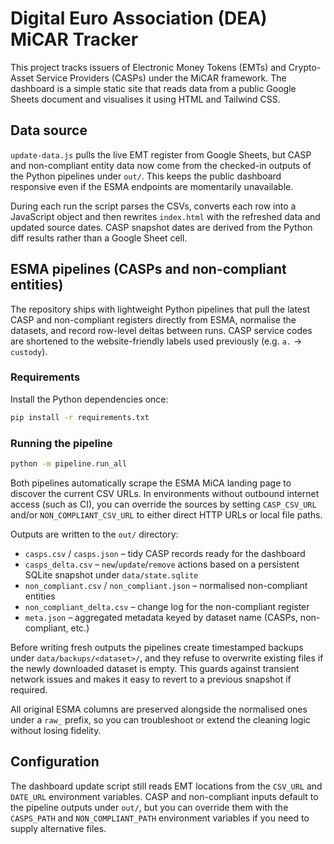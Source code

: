 # Digital Euro Association (DEA) MiCAR Tracker

This project tracks issuers of Electronic Money Tokens (EMTs) and Crypto-Asset Service Providers (CASPs) under the MiCAR framework. The dashboard is a simple static site that reads data from a public Google Sheets document and visualises it using HTML and Tailwind CSS.

## Data source

`update-data.js` pulls the live EMT register from Google Sheets, but CASP and non-compliant entity data now come from the checked-in outputs of the Python pipelines under `out/`. This keeps the public dashboard responsive even if the ESMA endpoints are momentarily unavailable.

During each run the script parses the CSVs, converts each row into a JavaScript object and then rewrites `index.html` with the refreshed data and updated source dates. CASP snapshot dates are derived from the Python diff results rather than a Google Sheet cell.

## ESMA pipelines (CASPs and non-compliant entities)

The repository ships with lightweight Python pipelines that pull the latest CASP and non-compliant registers directly from ESMA, normalise the datasets, and record row-level deltas between runs. CASP service codes are shortened to the website-friendly labels used previously (e.g. `a.` → `custody`).

### Requirements

Install the Python dependencies once:

```bash
pip install -r requirements.txt
```

### Running the pipeline

```bash
python -m pipeline.run_all
```

Both pipelines automatically scrape the ESMA MiCA landing page to discover the current CSV URLs. In environments without outbound internet access (such as CI), you can override the sources by setting `CASP_CSV_URL` and/or `NON_COMPLIANT_CSV_URL` to either direct HTTP URLs or local file paths.

Outputs are written to the `out/` directory:

- `casps.csv` / `casps.json` – tidy CASP records ready for the dashboard
- `casps_delta.csv` – `new`/`update`/`remove` actions based on a persistent SQLite snapshot under `data/state.sqlite`
- `non_compliant.csv` / `non_compliant.json` – normalised non-compliant entities
- `non_compliant_delta.csv` – change log for the non-compliant register
- `meta.json` – aggregated metadata keyed by dataset name (CASPs, non-compliant, etc.)

Before writing fresh outputs the pipelines create timestamped backups under `data/backups/<dataset>/`, and they refuse to overwrite existing files if the newly downloaded dataset is empty. This guards against transient network issues and makes it easy to revert to a previous snapshot if required.

All original ESMA columns are preserved alongside the normalised ones under a `raw_` prefix, so you can troubleshoot or extend the cleaning logic without losing fidelity.

## Configuration

The dashboard update script still reads EMT locations from the `CSV_URL` and `DATE_URL` environment variables. CASP and non-compliant inputs default to the pipeline outputs under `out/`, but you can override them with the `CASPS_PATH` and `NON_COMPLIANT_PATH` environment variables if you need to supply alternative files.
